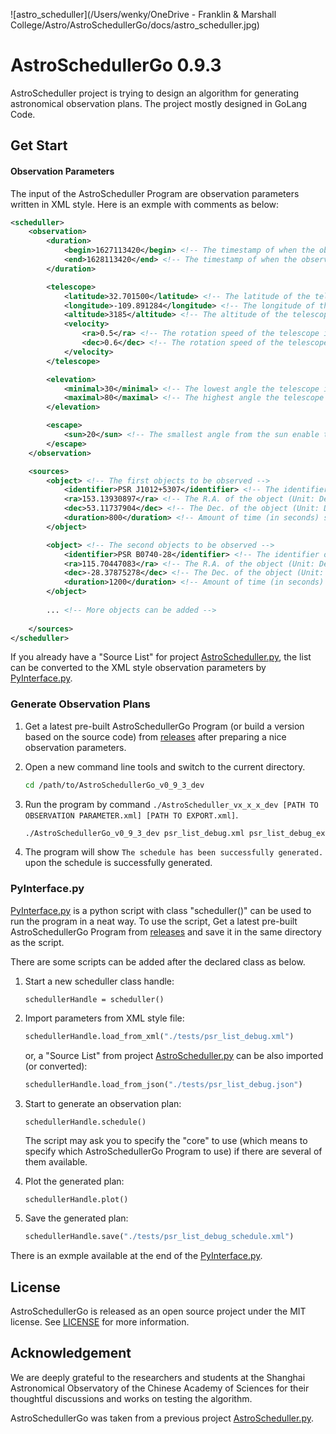 ![astro_scheduller](/Users/wenky/OneDrive - Franklin & Marshall College/Astro/AstroSchedullerGo/docs/astro_scheduller.jpg)

# AstroSchedullerGo 0.9.3

AstroScheduller project is trying to design an algorithm for generating astronomical observation plans. The project mostly designed in GoLang Code. 

## Get Start

#### Observation Parameters

The input of the AstroScheduller Program are observation parameters written in XML style. Here is an exmple with comments as below:

```xml
<scheduller>
    <observation>
        <duration>
            <begin>1627113420</begin> <!-- The timestamp of when the observation begins -->
            <end>1628113420</end> <!-- The timestamp of when the observation ends -->
        </duration>

        <telescope>
            <latitude>32.701500</latitude> <!-- The latitude of the telescope on Earth -->
            <longitude>-109.891284</longitude> <!-- The longitude of the telescope on Earth -->
            <altitude>3185</altitude> <!-- The altitude of the telescope on Earth -->
            <velocity>
                <ra>0.5</ra> <!-- The rotation speed of the telescope in R.A. direction -->
                <dec>0.6</dec> <!-- The rotation speed of the telescope in Dec. direction -->
            </velocity>
        </telescope>

        <elevation>
            <minimal>30</minimal> <!-- The lowest angle the telescope is able to operate -->
            <maximal>80</maximal> <!-- The highest angle the telescope is able to operate -->
        </elevation>

        <escape>
            <sun>20</sun> <!-- The smallest angle from the sun enable the telescope to operate -->
        </escape>
    </observation>

    <sources>
        <object> <!-- The first objects to be observed -->
            <identifier>PSR J1012+5307</identifier> <!-- The identifier of the object -->
            <ra>153.13930897</ra> <!-- The R.A. of the object (Unit: Degree) -->
            <dec>53.11737904</dec> <!-- The Dec. of the object (Unit: Degree) -->
            <duration>800</duration> <!-- Amount of time (in seconds) spending on observing the object -->
        </object>

        <object> <!-- The second objects to be observed -->
            <identifier>PSR B0740-28</identifier> <!-- The identifier of the object -->
            <ra>115.70447083</ra> <!-- The R.A. of the object (Unit: Degree) -->
            <dec>-28.37875278</dec> <!-- The Dec. of the object (Unit: Degree) -->
            <duration>1200</duration> <!-- Amount of time (in seconds) spending on observing the object -->
        </object>
      
      	... <!-- More objects can be added -->
      
    </sources>
</scheduller>
```

If you already have a "Source List" for project [AstroScheduller.py](https://github.com/xiawenke/AstroScheduller), the list can be converted to the XML style observation parameters by [PyInterface.py](https://github.com/xiawenke/AstroScheduller/blob/Dev/PyInterface.py). 

### Generate Observation Plans

1. Get a latest pre-built AstroSchedullerGo Program (or build a version based on the source code) from [releases](https://github.com/xiawenke/AstroSchedullerGo/releases) after preparing a nice observation parameters. 

2. Open a new command line tools and switch to the current directory.

   ```bash
   cd /path/to/AstroSchedullerGo_v0_9_3_dev
   ```

3. Run the program by command `./AstroScheduller_vx_x_x_dev [PATH TO OBSERVATION PARAMETER.xml] [PATH TO EXPORT.xml]`.

   ```bash
   ./AstroSchedullerGo_v0_9_3_dev psr_list_debug.xml psr_list_debug_export.xml
   ```

4. The program will show `The schedule has been successfully generated.` upon the schedule is successfully generated. 

### PyInterface.py

[PyInterface.py](https://github.com/xiawenke/AstroSchedullerGo/blob/Dev/PyInterface.py) is a python script with class "scheduller()" can be used to run the program in a neat way. To use the script, Get a latest pre-built AstroSchedullerGo Program from [releases](https://github.com/xiawenke/AstroSchedullerGo/releases) and save it in the same directory as the script. 

There are some scripts can be added after the declared class as below. 

1. Start a new scheduller class handle:

   ```
   schedullerHandle = scheduller()
   ```

2. Import parameters from XML style file: 

   ```python
   schedullerHandle.load_from_xml("./tests/psr_list_debug.xml")
   ```

   or, a "Source List" from project [AstroScheduller.py](https://github.com/xiawenke/AstroScheduller) can be also imported (or converted):

   ```python
   schedullerHandle.load_from_json("./tests/psr_list_debug.json")
   ```

3. Start to generate an observation plan:

   ```
   schedullerHandle.schedule()
   ```

   The script may ask you to specify the "core" to use (which means to specify which AstroSchedullerGo Program to use) if there are several of them available. 

4. Plot the generated plan:

   ```python
   schedullerHandle.plot()
   ```

5. Save the generated plan: 

   ```python
   schedullerHandle.save("./tests/psr_list_debug_schedule.xml")
   ```

   

There is an exmple available at the end of the [PyInterface.py](https://github.com/xiawenke/AstroSchedullerGo/blob/Dev/PyInterface.py). 

## License

AstroSchedullerGo is released as an open source project under the MIT license. See [LICENSE](https://github.com/xiawenke/AstroSchedullerGo/blob/Dev/LICENSE) for more information. 

## Acknowledgement

We are deeply grateful to the researchers and students at the Shanghai Astronomical Observatory of the Chinese Academy of Sciences for their thoughtful discussions and works on testing the algorithm.

AstroSchedullerGo was taken from a previous project [AstroScheduller.py](https://github.com/xiawenke/AstroScheduller).